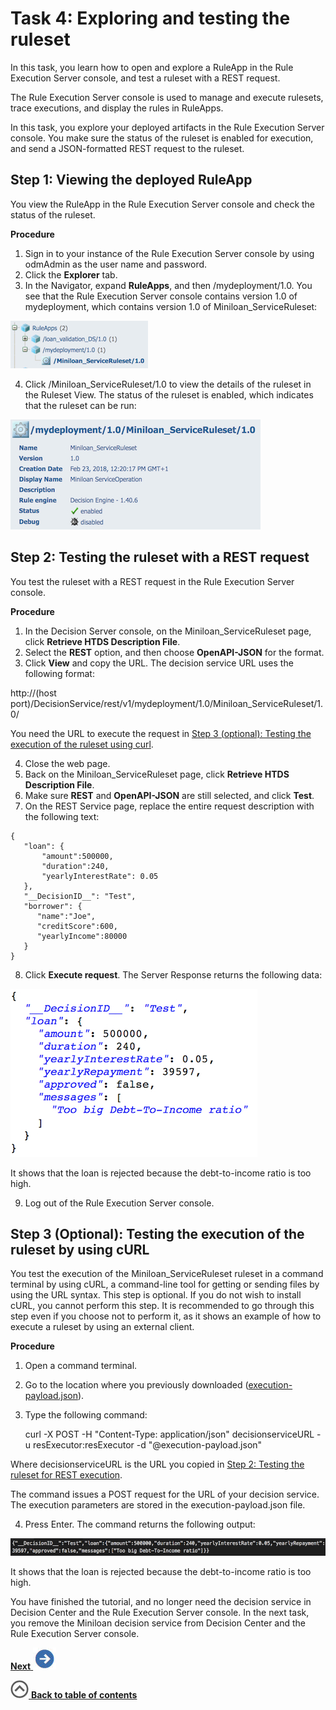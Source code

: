 # Task 4: Exploring and testing the ruleset

In this task, you learn how to open and explore a RuleApp in the Rule Execution Server console, and test a ruleset with a REST request.

The Rule Execution Server console is used to manage and execute rulesets, trace executions, and display the rules in RuleApps.

In this task, you explore your deployed artifacts in the Rule Execution Server console. You make sure the status of the ruleset is enabled for execution, and send a JSON-formatted REST request to the ruleset.

## Step 1: Viewing the deployed RuleApp

You view the RuleApp in the Rule Execution Server console and check the status of the ruleset.

**Procedure**

1.   Sign in to your instance of the Rule Execution Server console by using odmAdmin as the user name and password. 
2.  Click the **Explorer** tab.
3.   In the Navigator, expand **RuleApps**, and then /mydeployment/1.0. You see that the Rule Execution Server console contains version 1.0 of mydeployment, which contains version 1.0 of Miniloan\_ServiceRuleset:

 ![Image shows the navigation menu](../images/scrn_deploy_resnav_icp.jpg)

4.   Click /Miniloan\_ServiceRuleset/1.0 to view the details of the ruleset in the Ruleset View. The status of the ruleset is enabled, which indicates that the ruleset can be run:

 ![Image shows details details of the ruleset](../images/scrn_deploy_view_icp.jpg)


## Step 2: Testing the ruleset with a REST request

You test the ruleset with a REST request in the Rule Execution Server console.

**Procedure**

1.   In the Decision Server console, on the Miniloan\_ServiceRuleset page, click **Retrieve HTDS Description File**. 
2.   Select the **REST** option, and then choose **OpenAPI-JSON** for the format. 
3.  Click **View** and copy the URL. The decision service URL uses the following format:

http://(host port)/DecisionService/rest/v1/mydeployment/1.0/Miniloan_ServiceRuleset/1.0/

 You need the URL to execute the request in [Step 3 \(optional\): Testing the execution of the ruleset using curl](../topics/tut_icp_gs_test_ruleset_lsn.md#step-3-optional-testing-the-execution-of-the-ruleset-using-curl).

4.  Close the web page.
5.  Back on the Miniloan\_ServiceRuleset page, click **Retrieve HTDS Description File**.
6.   Make sure **REST** and **OpenAPI-JSON** are still selected, and click **Test**. 
7.   On the REST Service page, replace the entire request description with the following text: 

    {
       "loan": {
           "amount":500000,
           "duration":240,
           "yearlyInterestRate": 0.05
       },
       "__DecisionID__": "Test",
       "borrower": {
          "name":"Joe",
          "creditScore":600,
          "yearlyIncome":80000
       }
    }


8.  Click **Execute request**. The Server Response returns the following data:

 ![Image shows the server response](../images/scrn_server_response.jpg)

 It shows that the loan is rejected because the debt-to-income ratio is too high.

9.  Log out of the Rule Execution Server console.

## Step 3 \(Optional\): Testing the execution of the ruleset by using cURL

You test the execution of the Miniloan\_ServiceRuleset ruleset in a command terminal by using cURL, a command-line tool for getting or sending files by using the URL syntax. This step is optional. If you do not wish to install cURL, you cannot perform this step. It is recommended to go through this step even if you choose not to perform it, as it shows an example of how to execute a ruleset by using an external client.

**Procedure**

1.  Open a command terminal.
2.  Go to the location where you previously downloaded ([execution-payload.json](../../execution-payload.json?raw=1)).
3.  Type the following command: 
    
    curl -X POST -H "Content-Type: application/json" decisionserviceURL -u resExecutor:resExecutor -d "@execution-payload.json"  

 Where decisionserviceURL is the URL you copied in [Step 2: Testing the ruleset for REST execution](../topics/tut_icp_gs_test_ruleset_lsn.md#step-2-testing-the-ruleset-for-rest-execution).

 The command issues a POST request for the URL of your decision service. The execution parameters are stored in the execution-payload.json file.

4.  Press Enter. The command returns the following output:

 ![The image shows the results](../images/scrn_curl_result.jpg)

 It shows that the loan is rejected because the debt-to-income ratio is too high.

You have finished the tutorial, and no longer need the decision service in Decision Center and the Rule Execution Server console. In the next task, you remove the Miniloan decision service from Decision Center and the Rule Execution Server console. 

[**Next** ![](../images/next.jpg)](../topics/tut_icp_gs_clean_db_lsn.md)

[![](../images/home.jpg) **Back to table of contents**](../../README.md)

